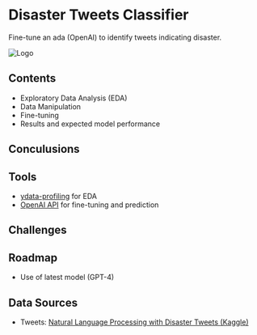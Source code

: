 # Disaster Tweets Classifier

Fine-tune an ada (OpenAI) to identify tweets indicating disaster.


![Logo](https://www.kaggle.com/competitions/17777/images/header)


## Contents

- Exploratory Data Analysis (EDA) 
- Data Manipulation
- Fine-tuning 
- Results and expected model performance



## Conculusions

## Tools

 - [ydata-profiling](https://github.com/ydataai/ydata-profiling) for EDA
 - [OpenAI API](https://awesomeopensource.com/project/elangosundar/awesome-README-templates) for fine-tuning and prediction
## Challenges
## Roadmap

- Use of latest model (GPT-4)


## Data Sources

 - Tweets: [Natural Language Processing with Disaster Tweets (Kaggle)](https://www.kaggle.com/competitions/nlp-getting-started)
